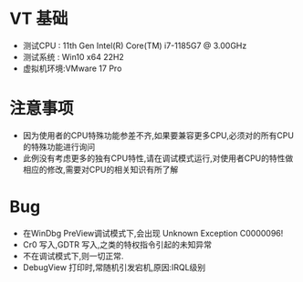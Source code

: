 # VT 基础
* 测试CPU : 11th Gen Intel(R) Core(TM) i7-1185G7 @ 3.00GHz
* 测试系统 : Win10 x64 22H2
* 虚拟机环境:VMware 17 Pro

# 注意事项
* 因为使用者的CPU特殊功能参差不齐,如果要兼容更多CPU,必须对的所有CPU的特殊功能进行询问
* 此例没有考虑更多的独有CPU特性,请在调试模式运行,对使用者CPU的特性做相应的修改,需要对CPU的相关知识有所了解

# Bug
* 在WinDbg PreView调试模式下,会出现 Unknown Exception C0000096!
* Cr0 写入,GDTR 写入,之类的特权指令引起的未知异常
* 不在调试模式下,则一切正常.
* DebugView 打印时,常随机引发宕机,原因:IRQL级别
